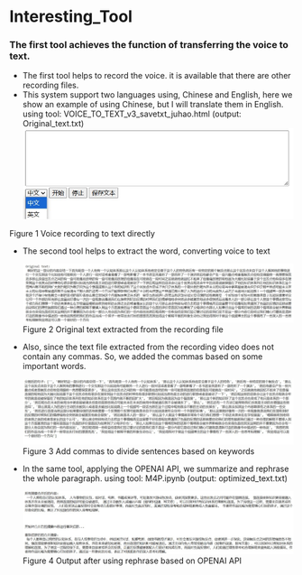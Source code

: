 # Interesting_Tool

### The first tool achieves the function of transferring the voice to text.


- The first tool helps to record the voice. it is available that there are other recording files.
- This system support two languages using, Chinese and English, here we show an example of using Chinese, but I will translate them in English.
using tool: VOICE_TO_TEXT_v3_savetxt_juhao.html
(output: Original_text.txt)
   ![VOICE TO TEXT HTML USER INTERFACE](./Recordingtool.jpg)
  
Figure 1 Voice recording to text directly


- The second tool helps to extract the word, converting voice to text

   ![Original text extracted from recording file](./original.jpg)
Figure 2 Original text extracted from the recording file


- Also, since the text file extracted from the recording video does not contain any commas. So, we added the commas based on some important words.
   
   ![Add commas to divide sentences based on keywords](./commas.jpg)
Figure 3 Add commas to divide sentences based on keywords


- In the same tool, applying the OPENAI API, we summarize and rephrase the whole paragraph.
using tool: M4P.ipynb
(output: optimized_text.txt)

   ![Output after using rephrase based on OPENAI API](./final_results.jpg)
Figure 4 Output after using rephrase based on OPENAI API
